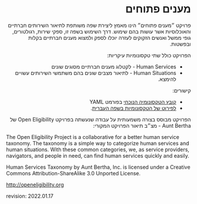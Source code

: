 <div dir="rtl">

מענים פתוחים
============

פרויקט ״מענים פתוחים״ הינו מאמץ ליצירת שפה משותפת לתיאור השירותים חברתיים והאוכלוסיות אשר עושות בהם שימוש. דרך השימוש בשפה זו, ספקי שירות, רגולטורים, גופי ממשל ואנשים הזקוקים לעזרה יוכלו לספק ולמצוא מענים חברתיים בקלות ובפשטות.

הפרויקט כולל שתי טקסונומיות עיקריות:
- Human Services - לקטלוג מענים חברתיים מסוגים שונים
- Human Situations - לתיאור מצבים שונים בהם משתמשי השירותים עשויים להימצא.

קישורים:
- [קובץ הטקסונומיה הנוכחי](taxonomy.yaml) בפורמט YAML
- [לפירוט של הטקסונומיות בשפה העברית](TAXONOMIES.md).

הפרויקט מבוסס בצורה משמעותית על עבודה שנעשתה בפרויקט Open Eligibility של Aunt Bertha - מצ״ב תיאור הפרויקט המקורי:
</div>

The Open Eligibility Project is a collaborative for a better human service taxonomy. The taxonomy is a simple way to categorize human services and human situations. With these common categories, we, as service providers, navigators, and people in need, can find human services quickly and easily.

Human Services Taxonomy by Aunt Bertha, Inc. is licensed under a Creative Commons Attribution-ShareAlike 3.0 Unported License.

http://openeligibility.org



revision: 2022.01.17
